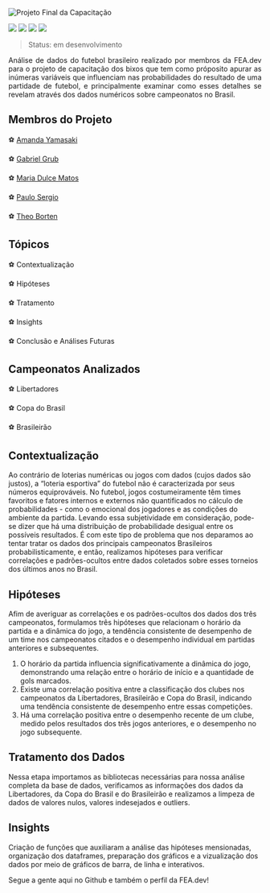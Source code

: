 ![Projeto Final da Capacitação](https://github.com/amandaey/Projeto-Final/assets/135295845/f36a5859-8991-48d3-a29d-fc02c6111fe9)

<img src="https://img.shields.io/badge/Python-FFD43B?style=for-the-badge&logo=python&logoColor=blue"/> <img src="https://img.shields.io/badge/Pandas-2C2D72?style=for-the-badge&logo=pandas&logoColor=white"/> <img src="https://img.shields.io/badge/Numpy-777BB4?style=for-the-badge&logo=numpy&logoColor=white"/> <img src="https://img.shields.io/badge/Plotly-239120?style=for-the-badge&logo=plotly&logoColor=white"/>

> Status: em desenvolvimento

<p align="justify">Análise de dados do futebol brasileiro realizado por membros da FEA.dev para o projeto de capacitação dos bixos que tem como próposito apurar as inúmeras variáveis que influenciam nas probabilidades do resultado de uma partidade de futebol, e principalmente examinar como esses detalhes se revelam através dos dados numéricos sobre campeonatos no Brasil.</p>

## Membros do Projeto
   :soccer: [Amanda Yamasaki](https://github.com/amandaey) 
  
   :soccer: [Gabriel Grub](https://github.com/GabrielGrub) 
   
   :soccer: [Maria Dulce Matos](https://github.com/mariadulcenbm) 
   
   :soccer: [Paulo Sergio](https://github.com/lauposergio) 
   
   :soccer: [Theo Borten](https://github.com/TheoBorten) 

## Tópicos
:soccer: Contextualização

:soccer: Hipóteses

:soccer: Tratamento

:soccer: Insights

:soccer: Conclusão e Análises Futuras

## Campeonatos Analizados
:soccer: Libertadores

:soccer: Copa do Brasil

:soccer: Brasileirão
    
## Contextualização
Ao contrário de loterias numéricas ou jogos com dados (cujos dados são justos), a “loteria esportiva” do futebol não é caracterizada por seus números equiprováveis. No futebol, jogos costumeiramente têm times favoritos e fatores internos e externos não quantificados no cálculo de probabilidades - como o emocional dos jogadores e as condições do ambiente da partida. Levando essa subjetividade em consideração, pode-se dizer que há uma distribuição de probabilidade desigual entre os possíveis resultados. É com este tipo de problema que nos deparamos ao tentar tratar os dados dos principais campeonatos Brasileiros probabilisticamente, e então, realizamos hipóteses para verificar correlações e padrões-ocultos entre dados coletados sobre esses torneios dos últimos anos no Brasil. 

## Hipóteses
Afim de averiguar as correlações e os padrões-ocultos dos dados dos três campeonatos, formulamos três hipóteses que relacionam o horário da partida e a dinâmica do jogo, a tendência consistente de desempenho de um time nos campeonatos citados e o desempenho individual em partidas anteriores e subsequentes.

1. O horário da partida influencia significativamente a dinâmica do jogo, demonstrando uma relação entre o horário de início e a quantidade de gols marcados.
2. Existe uma correlação positiva entre a classificação dos clubes nos campeonatos da Libertadores, Brasileirão e Copa do Brasil, indicando uma tendência consistente de desempenho entre essas competições.
3. Há uma correlação positiva entre o desempenho recente de um clube, medido pelos resultados dos três jogos anteriores, e o desempenho no jogo subsequente.

## Tratamento dos Dados
Nessa etapa importamos as bibliotecas necessárias para nossa análise completa da base de dados, verificamos as informações dos dados da Libertadores, da Copa do Brasil e do Brasileirão e realizamos a limpeza de dados de valores nulos, valores indesejados e outliers.

## Insights
Criação de funções que auxiliaram a análise das hipóteses mensionadas, organização dos dataframes, preparação dos gráficos e a vizualização dos dados por meio de gráficos de barra, de linha e interativos.

 
<p align="justify">Segue a gente aqui no Github e também o perfil da FEA.dev!</p>
